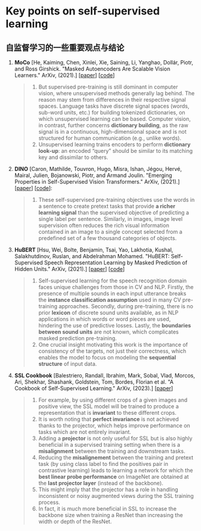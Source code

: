 # Key points on self-supervised learning

## 自监督学习的一些重要观点与结论

1. **MoCo** [He, Kaiming, Chen, Xinlei, Xie, Saining, Li, Yanghao, Dollár, Piotr, and Ross Girshick. "Masked Autoencoders Are Scalable Vision Learners." ArXiv, (2021).] [[paper](https://arxiv.org/abs/2111.06377)] [[code](https://github.com/facebookresearch/mae)]
    >
    > 1. But supervised pre-training is still dominant in computer vision, where unsupervised methods generally lag behind. The reason may stem from differences in their respective signal spaces. Language tasks have discrete signal spaces (words, sub-word units, etc.) for building tokenized dictionaries, on which unsupervised learning can be based. Computer vision, in contrast, further concerns **dictionary building**, as the raw signal is in a continuous, high-dimensional space and is not structured for human communication (e.g., unlike words).
    > 2. Unsupervised learning trains encoders to perform **dictionary look-up**: an encoded “query” should be similar to its matching key and dissimilar to others.

2. **DINO** [Caron, Mathilde, Touvron, Hugo, Misra, Ishan, Jégou, Hervé, Mairal, Julien, Bojanowski, Piotr, and Armand Joulin. "Emerging Properties in Self-Supervised Vision Transformers." ArXiv, (2021).] [[paper](https://arxiv.org/abs/2104.14294)] [[code](https://github.com/facebookresearch/dino)]:
    >
    > 1. These self-supervised pre-training objectives use the words in a sentence to create pretext tasks that provide **a richer learning signal** than the supervised objective of predicting a single label per sentence. Similarly, in images, image level supervision often reduces the rich visual information contained in an image to a single concept selected from a predefined set of a few thousand categories of objects.

3. **HuBERT** [Hsu, Wei, Bolte, Benjamin, Tsai, Yao, Lakhotia, Kushal, Salakhutdinov, Ruslan, and Abdelrahman Mohamed. "HuBERT: Self-Supervised Speech Representation Learning by Masked Prediction of Hidden Units." ArXiv, (2021).] [[paper](https://arxiv.org/abs/2106.07447)] [[code](https://github.com/facebookresearch/fairseq)]
    >
    > 1. Self-supervised learning for the speech recognition domain faces unique challenges from those in CV and NLP. Firstly, the presence of multiple sounds in each input utterance breaks the **instance classification assumption** used in many CV pre-training approaches. Secondly, during pre-training, there is no prior **lexicon** of discrete sound units available, as in NLP applications in which words or word pieces are used, hindering the use of predictive losses. Lastly, the **boundaries between sound units** are not known, which complicates masked prediction pre-training.
    > 2. One crucial insight motivating this work is the importance of consistency of the targets, not just their correctness, which enables the model to focus on modeling the **sequential structure** of input data.

4. **SSL Cookbook** [Balestriero, Randall, Ibrahim, Mark, Sobal, Vlad, Morcos, Ari, Shekhar, Shashank, Goldstein, Tom, Bordes, Florian et al. "A Cookbook of Self-Supervised Learning." ArXiv, (2023).] [[paper](https://arxiv.org/abs/2304.12210)]
    >
    > 1. For example, by using different crops of a given images and positive view, the SSL model will be trained to produce a representation that is **invariant** to these different crops.
    > 2. It is worth noting that **perfect invariance** is not achieved thanks to the projector, which helps improve performance on tasks which are not entirely invariant.
    > 3. Adding a **projector** is not only useful for SSL but is also highly beneficial in a supervised training setting when there is a **misalignment** between the training and downstream tasks.
    > 4. Reducing the **misalignement** between the training and pretext task (by using class label to find the positives pair in contrastive learning) leads to learning a network for which the **best linear probe performance** on ImageNet are obtained at the **last projector layer** (instead of the backbone).
    > 5. This might imply that the projector has a role in handling inconsistent or noisy augmented views during the SSL training process.
    > 6. In fact, it is much more beneficial in SSL to increase the backbone size when training a ResNet than increasing the width or depth of the ResNet.
